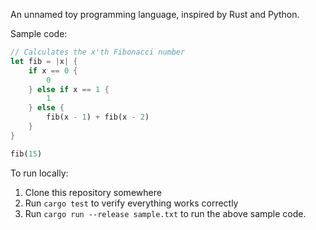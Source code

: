 An unnamed toy programming language, inspired by Rust and Python.

Sample code:
```rust
// Calculates the x'th Fibonacci number
let fib = |x| {
	if x == 0 {
		0
	} else if x == 1 {
		1
	} else {
		fib(x - 1) + fib(x - 2)
	}
}

fib(15)
```

To run locally:
1. Clone this repository somewhere
2. Run `cargo test` to verify everything works correctly
3. Run `cargo run --release sample.txt` to run the above sample code.
